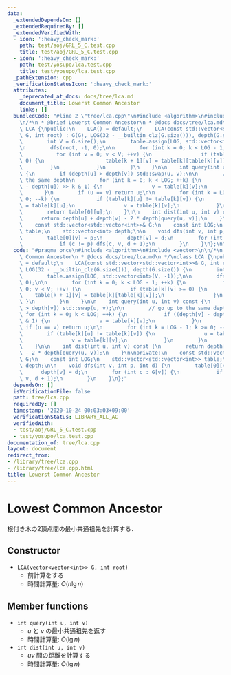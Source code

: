 ```yaml
---
data:
  _extendedDependsOn: []
  _extendedRequiredBy: []
  _extendedVerifiedWith:
  - icon: ':heavy_check_mark:'
    path: test/aoj/GRL_5_C.test.cpp
    title: test/aoj/GRL_5_C.test.cpp
  - icon: ':heavy_check_mark:'
    path: test/yosupo/lca.test.cpp
    title: test/yosupo/lca.test.cpp
  _pathExtension: cpp
  _verificationStatusIcon: ':heavy_check_mark:'
  attributes:
    _deprecated_at_docs: docs/tree/lca.md
    document_title: Lowerst Common Ancestor
    links: []
  bundledCode: "#line 2 \"tree/lca.cpp\"\n#include <algorithm>\n#include <vector>\n\
    \n/*\n * @brief Lowerst Common Ancestor\n * @docs docs/tree/lca.md\n */\nclass\
    \ LCA {\npublic:\n    LCA() = default;\n    LCA(const std::vector<std::vector<int>>&\
    \ G, int root) : G(G), LOG(32 - __builtin_clz(G.size())), depth(G.size()) {\n\
    \        int V = G.size();\n        table.assign(LOG, std::vector<int>(V, -1));\n\
    \n        dfs(root, -1, 0);\n\n        for (int k = 0; k < LOG - 1; ++k) {\n \
    \           for (int v = 0; v < V; ++v) {\n                if (table[k][v] >=\
    \ 0) {\n                    table[k + 1][v] = table[k][table[k][v]];\n       \
    \         }\n            }\n        }\n    }\n\n    int query(int u, int v) const\
    \ {\n        if (depth[u] > depth[v]) std::swap(u, v);\n\n        // go up to\
    \ the same depth\n        for (int k = 0; k < LOG; ++k) {\n            if ((depth[v]\
    \ - depth[u]) >> k & 1) {\n                v = table[k][v];\n            }\n \
    \       }\n        if (u == v) return u;\n\n        for (int k = LOG - 1; k >=\
    \ 0; --k) {\n            if (table[k][u] != table[k][v]) {\n                u\
    \ = table[k][u];\n                v = table[k][v];\n            }\n        }\n\
    \        return table[0][u];\n    }\n\n    int dist(int u, int v) const {\n  \
    \      return depth[u] + depth[v] - 2 * depth[query(u, v)];\n    }\n\nprivate:\n\
    \    const std::vector<std::vector<int>>& G;\n    const int LOG;\n    std::vector<std::vector<int>>\
    \ table;\n    std::vector<int> depth;\n\n    void dfs(int v, int p, int d) {\n\
    \        table[0][v] = p;\n        depth[v] = d;\n        for (int c : G[v]) {\n\
    \            if (c != p) dfs(c, v, d + 1);\n        }\n    }\n};\n"
  code: "#pragma once\n#include <algorithm>\n#include <vector>\n\n/*\n * @brief Lowerst\
    \ Common Ancestor\n * @docs docs/tree/lca.md\n */\nclass LCA {\npublic:\n    LCA()\
    \ = default;\n    LCA(const std::vector<std::vector<int>>& G, int root) : G(G),\
    \ LOG(32 - __builtin_clz(G.size())), depth(G.size()) {\n        int V = G.size();\n\
    \        table.assign(LOG, std::vector<int>(V, -1));\n\n        dfs(root, -1,\
    \ 0);\n\n        for (int k = 0; k < LOG - 1; ++k) {\n            for (int v =\
    \ 0; v < V; ++v) {\n                if (table[k][v] >= 0) {\n                \
    \    table[k + 1][v] = table[k][table[k][v]];\n                }\n           \
    \ }\n        }\n    }\n\n    int query(int u, int v) const {\n        if (depth[u]\
    \ > depth[v]) std::swap(u, v);\n\n        // go up to the same depth\n       \
    \ for (int k = 0; k < LOG; ++k) {\n            if ((depth[v] - depth[u]) >> k\
    \ & 1) {\n                v = table[k][v];\n            }\n        }\n       \
    \ if (u == v) return u;\n\n        for (int k = LOG - 1; k >= 0; --k) {\n    \
    \        if (table[k][u] != table[k][v]) {\n                u = table[k][u];\n\
    \                v = table[k][v];\n            }\n        }\n        return table[0][u];\n\
    \    }\n\n    int dist(int u, int v) const {\n        return depth[u] + depth[v]\
    \ - 2 * depth[query(u, v)];\n    }\n\nprivate:\n    const std::vector<std::vector<int>>&\
    \ G;\n    const int LOG;\n    std::vector<std::vector<int>> table;\n    std::vector<int>\
    \ depth;\n\n    void dfs(int v, int p, int d) {\n        table[0][v] = p;\n  \
    \      depth[v] = d;\n        for (int c : G[v]) {\n            if (c != p) dfs(c,\
    \ v, d + 1);\n        }\n    }\n};"
  dependsOn: []
  isVerificationFile: false
  path: tree/lca.cpp
  requiredBy: []
  timestamp: '2020-10-24 00:03:03+09:00'
  verificationStatus: LIBRARY_ALL_AC
  verifiedWith:
  - test/aoj/GRL_5_C.test.cpp
  - test/yosupo/lca.test.cpp
documentation_of: tree/lca.cpp
layout: document
redirect_from:
- /library/tree/lca.cpp
- /library/tree/lca.cpp.html
title: Lowerst Common Ancestor
---
```

# Lowest Common Ancestor

根付き木の2頂点間の最小共通祖先を計算する．

## Constructor

- `LCA(vector<vector<int>> G, int root)`
    - 前計算をする
    - 時間計算量: $O(n\lg n)$

## Member functions

- `int query(int u, int v)`
    - $u$ と $v$ の最小共通祖先を返す
    - 時間計算量: $O(\lg n)$
- `int dist(int u, int v)`
    - $uv$ 間の距離を計算する
    - 時間計算量: $O(\lg n)$
